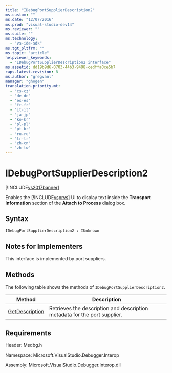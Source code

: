 ```yaml
---
title: "IDebugPortSupplierDescription2"
ms.custom: ""
ms.date: "12/07/2016"
ms.prod: "visual-studio-dev14"
ms.reviewer: ""
ms.suite: ""
ms.technology: 
  - "vs-ide-sdk"
ms.tgt_pltfrm: ""
ms.topic: "article"
helpviewer_keywords: 
  - "IDebugPortSupplierDescription2 interface"
ms.assetid: dd19b9d6-0703-44b3-9498-cedffa0ce5b7
caps.latest.revision: 8
ms.author: "gregvanl"
manager: "ghogen"
translation.priority.mt: 
  - "cs-cz"
  - "de-de"
  - "es-es"
  - "fr-fr"
  - "it-it"
  - "ja-jp"
  - "ko-kr"
  - "pl-pl"
  - "pt-br"
  - "ru-ru"
  - "tr-tr"
  - "zh-cn"
  - "zh-tw"
---
```

# IDebugPortSupplierDescription2
[!INCLUDE[vs2017banner](../../../code-quality/includes/vs2017banner.md)]

Enables the [!INCLUDE[vsprvs](../../../code-quality/includes/vsprvs_md.md)] UI to display text inside the **Transport Information** section of the **Attach to Process** dialog box.  
  
## Syntax  
  
```  
IDebugPortSupplierDescription2 : IUnknown  
```  
  
## Notes for Implementers  
 This interface is implemented by port suppliers.  
  
## Methods  
 The following table shows the methods of `IDebugPortSupplierDescription2`.  
  
|Method|Description|  
|------------|-----------------|  
|[GetDescription](../../../extensibility/debugger/reference/idebugportsupplierdescription2--getdescription.md)|Retrieves the description and description metadata for the port supplier.|  
  
## Requirements  
 Header: Msdbg.h  
  
 Namespace: Microsoft.VisualStudio.Debugger.Interop  
  
 Assembly: Microsoft.VisualStudio.Debugger.Interop.dll